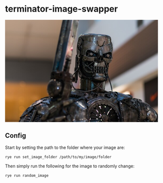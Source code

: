 # terminator-image-swapper

![Terminator pic](terminator2.jpg)

## Config
Start by setting the path to the folder where your image are:
```
rye run set_image_folder /path/to/my/image/folder
```

Then simply run the following for the image to randomly change:
```
rye run random_image
```
